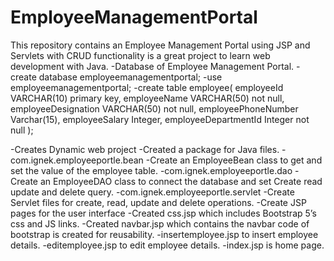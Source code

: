 # EmployeeManagementPortal
This repository contains an Employee Management Portal using JSP and Servlets with CRUD functionality is a great project to learn web development with Java. 
-Database of Employee Management Portal.
    -create database employeemanagementportal;
    -use employeemanagementportal;
    -create table employee(
        employeeId VARCHAR(10) primary key,
        employeeName VARCHAR(50) not null,
        employeeDesignation VARCHAR(50) not null,
        employeePhoneNumber Varchar(15),
        employeeSalary Integer,
        employeeDepartmentId Integer not null
    );

-Creates Dynamic web project
    -Created a package for Java files.
        -com.ignek.employeeportle.bean
            -Create an EmployeeBean class to get and set the value of the employee table.
        -com.ignek.employeeportle.dao
            -Create an EmployeeDAO class to connect the database and set Create read update and delete query.
        -com.ignek.employeeportle.servlet
            -Create Servlet files for create, read, update and delete operations.
        -Create JSP pages for the user interface
            -Created css.jsp which includes Bootstrap 5’s css and JS links.
            -Created navbar.jsp which contains the navbar code of bootstrap is created for reusability.
            -insertemployee.jsp to insert employee details.
            -editemployee.jsp to edit employee details.
            -index.jsp is home page.

